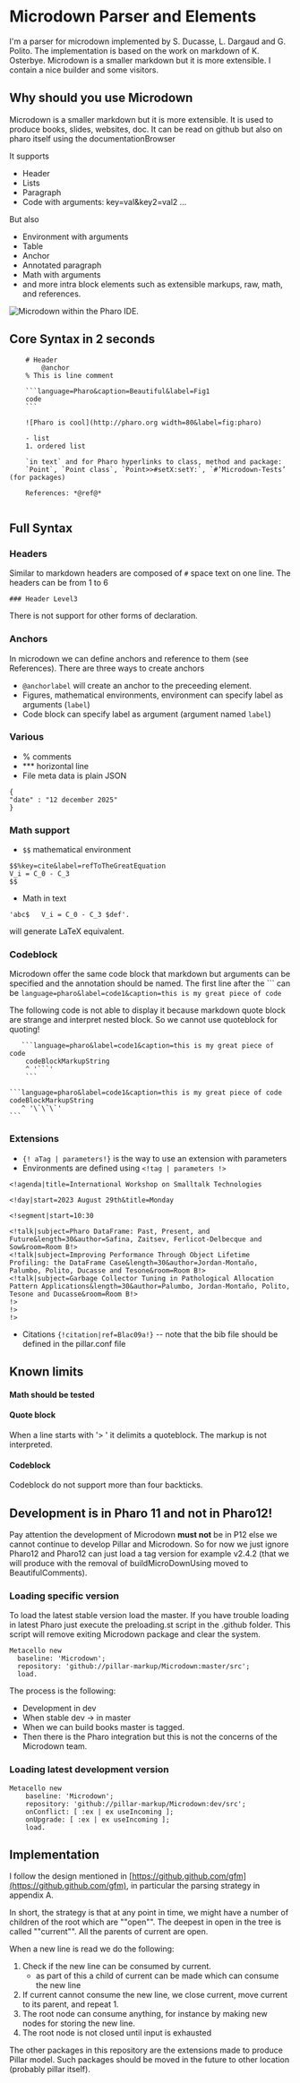 # Microdown Parser and Elements

I'm a parser for microdown implemented by S. Ducasse, L. Dargaud and G. Polito. The implementation is based on the work on markdown of K. Osterbye. Microdown is a smaller markdown but it is more extensible. I contain a nice builder and some visitors. 


## Why should you use Microdown

Microdown is a smaller markdown but it is more extensible.
It is used to produce books, slides, websites, doc.
It can be read on github but also on pharo itself using the documentationBrowser

It supports
- Header
- Lists
- Paragraph
- Code with arguments: key=val&key2=val2
...

But also 
- Environment with arguments
- Table
- Anchor
- Annotated paragraph
- Math with arguments
- and more intra block elements such as extensible markups, raw, math, and references.


![Microdown within the Pharo IDE.](screen.png)


## Core Syntax in 2 seconds

```
   	# Header
        @anchor
	% This is line comment

	```language=Pharo&caption=Beautiful&label=Fig1
   	code
	```
   
   	![Pharo is cool](http://pharo.org width=80&label=fig:pharo)
	
   	- list
   	1. ordered list 

  	`in text` and for Pharo hyperlinks to class, method and package: 
  	`Point`, `Point class`, `Point>>#setX:setY:`, `#’Microdown-Tests’ (for packages)

  	References: *@ref@*
	
```

## Full Syntax

### Headers
Similar to markdown headers are composed of `#` space text on one line.
The headers can be from 1 to 6

```
### Header Level3
```
There is not support for other forms of declaration. 

### Anchors
In microdown we can define anchors and reference to them (see References).
There are three ways to create anchors

- `@anchorlabel` will create an anchor to the preceeding element. 
- Figures, mathematical environments, environment can specify label as arguments (`label`)
- Code block can specify label as argument (argument named `label`)

### Various

- % comments
- *** horizontal line
- File meta data is plain JSON

```
{
"date" : "12 december 2025"
}
```

### Math support

- `$$` mathematical environment

```
$$%key=cite&label=refToTheGreatEquation
V_i = C_0 - C_3 
$$
```
- Math in text

```
'abc$	V_i = C_0 - C_3	$def'.
```
will generate LaTeX equivalent.

### Codeblock

Microdown offer the same code block that markdown but arguments can be specified and the annotation should be named. The first line after the \`\`\` can be `language=pharo&label=code1&caption=this is my great piece of code`

The following code is not able to display it because markdown quote block are strange and interpret nested block. So we cannot use quoteblock for quoting!

``` 
   ```language=pharo&label=code1&caption=this is my great piece of code
    codeBlockMarkupString
    ^ '```'
    ```
```
````
```language=pharo&label=code1&caption=this is my great piece of code
codeBlockMarkupString
   ^ '\`\`\`'
```
````


### Extensions

- `{! aTag | parameters!}` is the way to use an extension with parameters
- Environments are defined using `<!tag | parameters !>`

```
<!agenda|title=International Workshop on Smalltalk Technologies

<!day|start=2023 August 29th&title=Monday

<!segment|start=10:30

<!talk|subject=Pharo DataFrame: Past, Present, and Future&length=30&author=Safina, Zaitsev, Ferlicot-Delbecque and Sow&room=Room B!>
<!talk|subject=Improving Performance Through Object Lifetime Profiling: the DataFrame Case&length=30&author=Jordan-Montaño, Palumbo, Polito, Ducasse and Tesone&room=Room B!> <!talk|subject=Garbage Collector Tuning in Pathological Allocation Pattern Applications&length=30&author=Palumbo, Jordan-Montaño, Polito, Tesone and Ducasse&room=Room B!>
!>
!>
!>
```  
- Citations `{!citation|ref=Blac09a!}` -- note that the bib file should be defined in the pillar.conf file


## Known limits

#### Math should be tested

#### Quote block
When a line starts with '> ' it delimits a quoteblock.
The markup is not interpreted. 

#### Codeblock 
Codeblock do not support more than four backticks.


## Development is in Pharo 11 and not in Pharo12!

Pay attention the development of Microdown __must not__ be in P12 else we cannot continue to develop Pillar and Microdown. 
So for now we just ignore Pharo12 and Pharo12 can just load a tag version for example v2.4.2 (that we will produce with the removal of 
buildMicroDownUsing moved to BeautifulComments).

### Loading specific version

To load the latest stable version load the master. If you have trouble loading in latest Pharo just execute the preloading.st script in the .github folder.
This script will remove exiting Microdown package and clear the system.

```Smalltalk
Metacello new
  baseline: 'Microdown';
  repository: 'github://pillar-markup/Microdown:master/src';
  load.
```

The process is the following:
- Development in dev
- When stable dev -> in master
- When we can build books master is tagged.
- Then there is the Pharo integration but this is not the concerns of the Microdown team.


### Loading latest development version

```Smalltalk
Metacello new
	baseline: 'Microdown';
	repository: 'github://pillar-markup/Microdown:dev/src';
	onConflict: [ :ex | ex useIncoming ];
	onUpgrade: [ :ex | ex useIncoming ];
	load.
 ```

## Implementation
I follow the design mentioned in [https://github.github.com/gfm](https://github.github.com/gfm), in particular the parsing strategy in appendix A.

In short, the strategy is that at any point in time, we might have a number of children of the root which are ""open"". The deepest in open in the tree is called ""current"". All the parents of current are open. 

When a new line is read we do the following:

1. Check if the new line can be consumed by current.
	- as part of this a child of current can be made which can consume the new line
2. If current cannot consume the new line, we close current, move current to its parent, and repeat 1.
3. The root node can consume anything, for instance by making new nodes for storing the new line.
4. The root node is not closed until input is exhausted

The other packages in this repository are the extensions made to produce Pillar model. 
Such packages should be moved in the future to other location (probably pillar itself).



